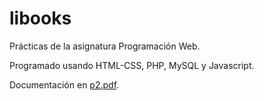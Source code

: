 # libooks
Prácticas de la asignatura Programación Web.

Programado usando HTML-CSS, PHP, MySQL y Javascript.

Documentación en [p2.pdf](./p2.pdf).
